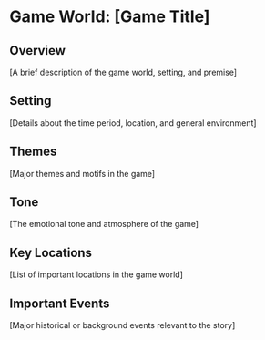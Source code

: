 # Game World: [Game Title]

## Overview
[A brief description of the game world, setting, and premise]

## Setting
[Details about the time period, location, and general environment]

## Themes
[Major themes and motifs in the game]

## Tone
[The emotional tone and atmosphere of the game]

## Key Locations
[List of important locations in the game world]

## Important Events
[Major historical or background events relevant to the story]